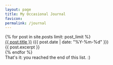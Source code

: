 ```yaml
---
layout: page
title: My Occasional Journal
favicon: 
permalink: /journal
---
```


<div>
  {% for post in site.posts limit: post_limit %}
  <div class="list-entry">
    <div><a class="internal-link" href="{{ post.url }}">{{ post.title }}</a> <span class="faded">({{ post.date | date: "%Y-%m-%d" }})</span></div>
    <div>{{ post.excerpt }}</div>
  </div>
  {% endfor %}
  <br>
  That's it: you reached the end of this list. :)
</div>